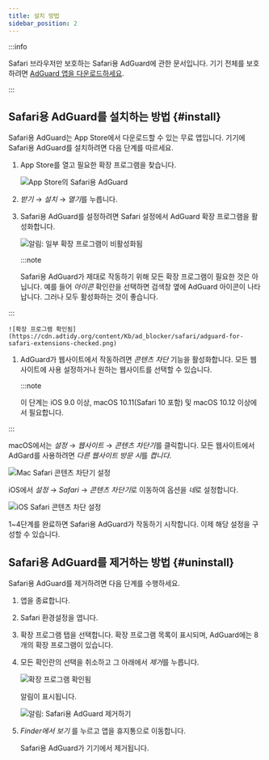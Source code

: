 ```yaml
---
title: 설치 방법
sidebar_position: 2
---
```


:::info

Safari 브라우저만 보호하는 Safari용 AdGuard에 관한 문서입니다. 기기 전체를 보호하려면 [AdGuard 앱을 다운로드하세요](https://agrd.io/download-kb-adblock).

:::

## Safari용 AdGuard를 설치하는 방법 {#install}

Safari용 AdGuard는 App Store에서 다운로드할 수 있는 무료 앱입니다. 기기에 Safari용 AdGuard를 설치하려면 다음 단계를 따르세요.

1. App Store를 열고 필요한 확장 프로그램을 찾습니다.

    ![App Store의 Safari용 AdGuard](https://cdn.adtidy.org/content/Kb/ad_blocker/safari/adguard-for-safari-app-store.png)

1. *받기* → *설치* → *열기*를 누릅니다.

1. Safari용 AdGuard를 설정하려면 Safari 설정에서 AdGuard 확장 프로그램을 활성화합니다.

    ![알림: 일부 확장 프로그램이 비활성화됨](https://cdn.adtidy.org/content/Kb/ad_blocker/safari/adguard-for-safari-notification.png)

    :::note

    Safari용 AdGuard가 제대로 작동하기 위해 모든 확장 프로그램이 필요한 것은 아닙니다. 예를 들어 *아이콘* 확인란을 선택하면 검색창 옆에 AdGuard 아이콘이 나타납니다. 그러나 모두 활성화하는 것이 좋습니다.


:::

    ![확장 프로그램 확인됨](https://cdn.adtidy.org/content/Kb/ad_blocker/safari/adguard-for-safari-extensions-checked.png)

1. AdGuard가 웹사이트에서 작동하려면 *콘텐츠 차단* 기능을 활성화합니다. 모든 웹사이트에 사용 설정하거나 원하는 웹사이트를 선택할 수 있습니다.

    :::note

    이 단계는 iOS 9.0 이상, macOS 10.11(Safari 10 포함) 및 macOS 10.12 이상에서 필요합니다.


:::

macOS에서는 *설정* → *웹사이트* → *콘텐츠 차단기*를 클릭합니다. 모든 웹사이트에서 AdGard를 사용하려면 *다른 웹사이트 방문 시*를 *켭니다*.

![Mac Safari 콘텐츠 차단기 설정](https://i0.imgs.ovh/2023/10/26/Fmc9U.png)
<!-- adguard-for-safari-content-blocker-setting-macos.png -->

iOS에서 *설정* → *Safari* → *콘텐츠 차단기*로 이동하여 옵션을 *네*로 설정합니다.

![iOS Safari 콘텐츠 차단 설정](https://i0.imgs.ovh/2023/10/26/FmgM0.jpeg)
<!-- adguard-for-safari-content-blocker-setting-ios.jpg -->

1~4단계를 완료하면 Safari용 AdGuard가 작동하기 시작합니다. 이제 해당 설정을 구성할 수 있습니다.

## Safari용 AdGuard를 제거하는 방법 {#uninstall}

Safari용 AdGuard를 제거하려면 다음 단계를 수행하세요.

1. 앱을 종료합니다.

1. Safari 환경설정을 엽니다.

1. 확장 프로그램 탭을 선택합니다. 확장 프로그램 목록이 표시되며, AdGuard에는 8개의 확장 프로그램이 있습니다.

1. 모든 확인란의 선택을 취소하고 그 아래에서 *제거*를 누릅니다.

    ![확장 프로그램 확인됨](https://cdn.adtidy.org/public/Adguard/kb/installation/Safari/extensionschecked.png)

    알림이 표시됩니다.

    ![알림: Safari용 AdGuard 제거하기](https://cdn.adtidy.org/public/Adguard/kb/installation/Safari/showinfinder.png)

1. *Finder에서 보기* 를 누르고 앱을 휴지통으로 이동합니다.

    Safari용 AdGuard가 기기에서 제거됩니다.

